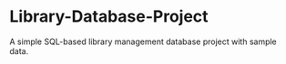 # Library-Database-Project
A simple SQL-based library management database project with sample data.
